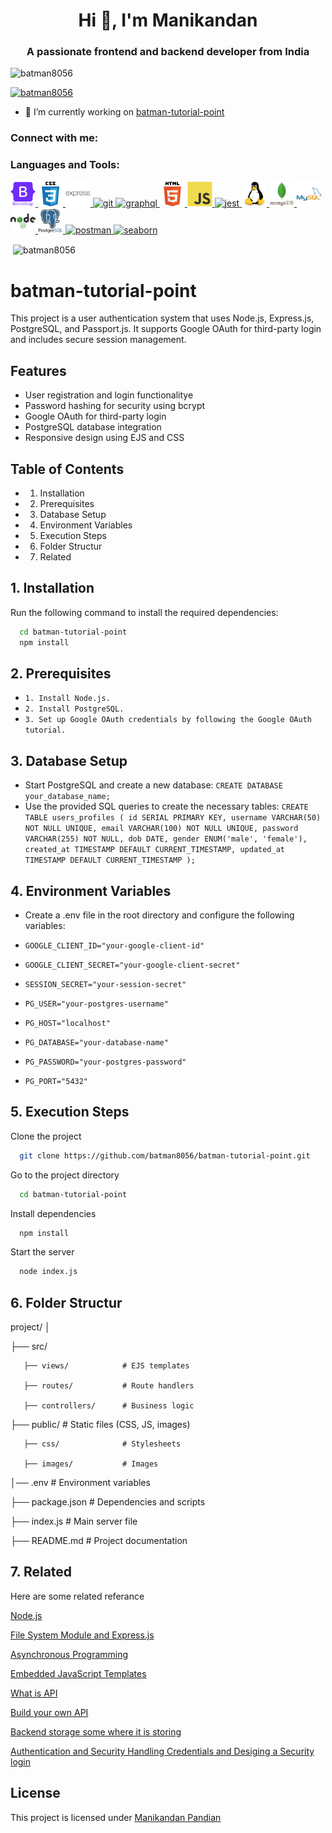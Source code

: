 <h1 align="center">Hi 👋, I'm Manikandan</h1>
<h3 align="center">A passionate frontend and backend developer from India</h3>

<p align="left"> <img src="https://komarev.com/ghpvc/?username=batman8056&label=Profile%20views&color=0e75b6&style=flat" alt="batman8056" /> </p>

<p align="left"> <a href="https://github.com/ryo-ma/github-profile-trophy"><img src="https://github-profile-trophy.vercel.app/?username=batman8056" alt="batman8056" /></a> </p>

- 🔭 I’m currently working on [batman-tutorial-point](https://batman8056.github.io/batman-tutorial-point/)

<h3 align="left">Connect with me:</h3>
<p align="left">
</p>

<h3 align="left">Languages and Tools:</h3>
<p align="left"> <a href="https://getbootstrap.com" target="_blank" rel="noreferrer"> <img src="https://raw.githubusercontent.com/devicons/devicon/master/icons/bootstrap/bootstrap-plain-wordmark.svg" alt="bootstrap" width="40" height="40"/> </a> <a href="https://www.w3schools.com/css/" target="_blank" rel="noreferrer"> <img src="https://raw.githubusercontent.com/devicons/devicon/master/icons/css3/css3-original-wordmark.svg" alt="css3" width="40" height="40"/> </a> <a href="https://expressjs.com" target="_blank" rel="noreferrer"> <img src="https://raw.githubusercontent.com/devicons/devicon/master/icons/express/express-original-wordmark.svg" alt="express" width="40" height="40"/> </a> <a href="https://git-scm.com/" target="_blank" rel="noreferrer"> <img src="https://www.vectorlogo.zone/logos/git-scm/git-scm-icon.svg" alt="git" width="40" height="40"/> </a> <a href="https://graphql.org" target="_blank" rel="noreferrer"> <img src="https://www.vectorlogo.zone/logos/graphql/graphql-icon.svg" alt="graphql" width="40" height="40"/> </a> <a href="https://www.w3.org/html/" target="_blank" rel="noreferrer"> <img src="https://raw.githubusercontent.com/devicons/devicon/master/icons/html5/html5-original-wordmark.svg" alt="html5" width="40" height="40"/> </a> <a href="https://developer.mozilla.org/en-US/docs/Web/JavaScript" target="_blank" rel="noreferrer"> <img src="https://raw.githubusercontent.com/devicons/devicon/master/icons/javascript/javascript-original.svg" alt="javascript" width="40" height="40"/> </a> <a href="https://jestjs.io" target="_blank" rel="noreferrer"> <img src="https://www.vectorlogo.zone/logos/jestjsio/jestjsio-icon.svg" alt="jest" width="40" height="40"/> </a> <a href="https://www.linux.org/" target="_blank" rel="noreferrer"> <img src="https://raw.githubusercontent.com/devicons/devicon/master/icons/linux/linux-original.svg" alt="linux" width="40" height="40"/> </a> <a href="https://www.mongodb.com/" target="_blank" rel="noreferrer"> <img src="https://raw.githubusercontent.com/devicons/devicon/master/icons/mongodb/mongodb-original-wordmark.svg" alt="mongodb" width="40" height="40"/> </a> <a href="https://www.mysql.com/" target="_blank" rel="noreferrer"> <img src="https://raw.githubusercontent.com/devicons/devicon/master/icons/mysql/mysql-original-wordmark.svg" alt="mysql" width="40" height="40"/> </a> <a href="https://nodejs.org" target="_blank" rel="noreferrer"> <img src="https://raw.githubusercontent.com/devicons/devicon/master/icons/nodejs/nodejs-original-wordmark.svg" alt="nodejs" width="40" height="40"/> </a> <a href="https://www.postgresql.org" target="_blank" rel="noreferrer"> <img src="https://raw.githubusercontent.com/devicons/devicon/master/icons/postgresql/postgresql-original-wordmark.svg" alt="postgresql" width="40" height="40"/> </a> <a href="https://postman.com" target="_blank" rel="noreferrer"> <img src="https://www.vectorlogo.zone/logos/getpostman/getpostman-icon.svg" alt="postman" width="40" height="40"/> </a> <a href="https://seaborn.pydata.org/" target="_blank" rel="noreferrer"> <img src="https://seaborn.pydata.org/_images/logo-mark-lightbg.svg" alt="seaborn" width="40" height="40"/> </a> </p>

<p>&nbsp;<img align="center" src="https://github-readme-stats.vercel.app/api?username=batman8056&show_icons=true&locale=en" alt="batman8056" /></p>


# batman-tutorial-point

This project is a user authentication system that uses Node.js, Express.js, PostgreSQL, and Passport.js. It supports Google OAuth for third-party login and includes secure session management.




## Features

- User registration and login functionalitye
- Password hashing for security using bcrypt
- Google OAuth for third-party login
- PostgreSQL database integration
- Responsive design using EJS and CSS






## Table of Contents

- 1. Installation
- 2. Prerequisites
- 3. Database Setup
- 4. Environment Variables
- 5. Execution Steps
- 6. Folder Structur
- 7. Related


## 1. Installation

Run the following command to install the required dependencies:

```bash
  cd batman-tutorial-point
  npm install
```
    
## 2. Prerequisites

- `1. Install Node.js.`
- `2. Install PostgreSQL.`
- `3. Set up Google OAuth credentials by following the Google OAuth tutorial.`
## 3. Database Setup

- Start PostgreSQL and create a new database:
 `CREATE DATABASE your_database_name;`
- Use the provided SQL queries to create the necessary tables:
`CREATE TABLE users_profiles (
    id SERIAL PRIMARY KEY,
    username VARCHAR(50) NOT NULL UNIQUE,
    email VARCHAR(100) NOT NULL UNIQUE,
    password VARCHAR(255) NOT NULL,
    dob DATE,
    gender ENUM('male', 'female'),
    created_at TIMESTAMP DEFAULT CURRENT_TIMESTAMP,
    updated_at TIMESTAMP DEFAULT CURRENT_TIMESTAMP
);`


## 4. Environment Variables
-  Create a .env file in the root directory and configure the following variables:

- `GOOGLE_CLIENT_ID="your-google-client-id"`
- `GOOGLE_CLIENT_SECRET="your-google-client-secret"`
- `SESSION_SECRET="your-session-secret"`
- `PG_USER="your-postgres-username"`
- `PG_HOST="localhost"`
- `PG_DATABASE="your-database-name"`
- `PG_PASSWORD="your-postgres-password"`
- `PG_PORT="5432"`
## 5. Execution Steps

Clone the project

```bash
  git clone https://github.com/batman8056/batman-tutorial-point.git
```

Go to the project directory

```bash
  cd batman-tutorial-point
```

Install dependencies

```bash
  npm install
```

Start the server

```bash
  node index.js
```
## 6. Folder Structur

project/
│

├── src/

       ├── views/            # EJS templates

       ├── routes/           # Route handlers

       ├── controllers/      # Business logic
    

├── public/               # Static files (CSS, JS, images)

       ├── css/              # Stylesheets

       ├── images/           # Images
│── .env                  # Environment variables

├── package.json          # Dependencies and scripts

├── index.js              # Main server file

├── README.md             # Project documentation

## 7. Related

Here are some related referance

[Node.js](https://github.com/batman8056/Node.js/tree/main/1%20Chapter)

[File System Module and Express.js](https://github.com/batman8056/Node.js/tree/main/2%20Chapter)

[Asynchronous Programming](https://github.com/batman8056/Node.js/tree/main/3%20Chapter)

[Embedded JavaScript Templates](https://github.com/batman8056/Node.js/tree/main/3.1%20Chapter)

[What is API](https://github.com/batman8056/Node.js/tree/main/4%20Chapter)

[Build your own API](https://github.com/batman8056/Node.js/tree/main/4.1%20Chapter)

[Backend storage some where it is storing](https://github.com/batman8056/Node.js/tree/main/5%20Chapter)

[Authentication and Security Handling Credentials and Desiging a Security login](https://github.com/batman8056/Node.js/tree/main/7%20Chapter)

## License

This project is licensed under [Manikandan Pandian](https://github.com/batman8056)
